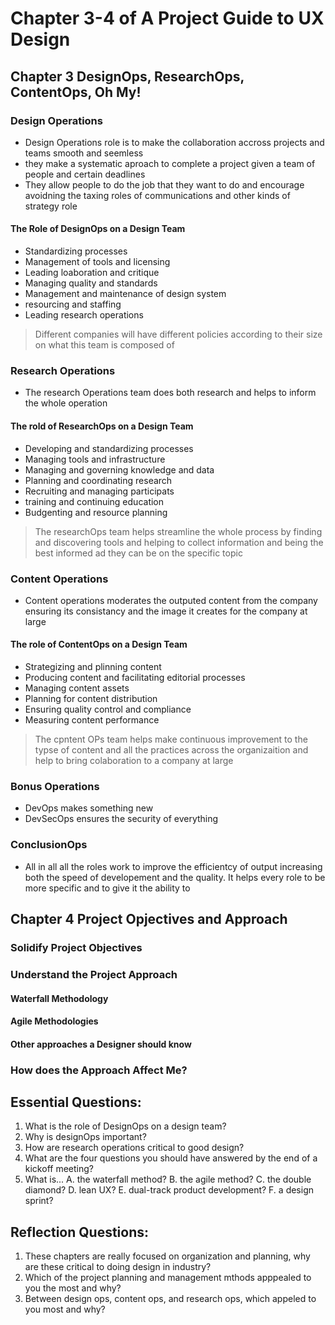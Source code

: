 # Chapter 3-4 of A Project Guide to UX Design

## Chapter 3 DesignOps, ResearchOps, ContentOps, Oh My!

### Design Operations

- Design Operations role is to make the collaboration accross projects and teams smooth and seemless
- they make a systematic aproach to complete a project given a team of people and certain deadlines
- They allow people to do the job that they want to do and encourage avoidning the taxing roles of communications and other kinds of strategy role

#### The Role of DesignOps on a Design Team

- Standardizing processes
- Management of tools and licensing
- Leading loaboration and critique
- Managing quality and standards
- Management and maintenance of design system
- resourcing and staffing
- Leading research operations

> Different companies will have different policies according to their size on what this team is composed of

### Research Operations

- The research Operations team does both research and helps to inform the whole operation

#### The rold of ResearchOps on a Design Team

- Developing and standardizing processes
- Managing tools and infrastructure
- Managing and governing knowledge and data
- Planning and coordinating research
- Recruiting and managing participats
- training and continuing education
- Budgenting and resource planning

> The researchOps team helps streamline the whole process by finding and discovering tools and helping to collect information and being the best informed ad they can be on the specific topic

### Content Operations

- Content operations moderates the outputed content from the company ensuring its consistancy and the image it creates for the company at large

#### The role of ContentOps on a Design Team

- Strategizing and plinning content
- Producing content and facilitating editorial processes
- Managing content assets
- Planning for content distribution
- Ensuring quality control and compliance
- Measuring content performance

> The cpntent OPs team helps make continuous improvement to the typse of content and all the practices across the organizaition and help to bring colaboration to a company at large

### Bonus Operations

- DevOps makes something new
- DevSecOps ensures the security of everything

### ConclusionOps

- All in all all the roles work to improve the efficientcy of output increasing both the speed of developement  and the quality. It helps every role to be more specific and to give it the ability to 

## Chapter 4 Project Opjectives and Approach

### Solidify Project Objectives

### Understand the Project Approach

#### Waterfall Methodology

#### Agile Methodologies

#### Other approaches a Designer should know

### How does the Approach Affect Me?

## Essential Questions:

1. What is the role of DesignOps on a design team?
2. Why is designOps important?
3. How are research operations critical to good design?
4. What are the four questions you should have answered by the end of a kickoff meeting?
5. What is...
    A. the waterfall method?
    B. the agile method?
    C. the double diamond?
    D. lean UX?
    E. dual-track product development?
    F. a design sprint?

## Reflection Questions:

1. These chapters are really focused on organization and planning, why are these critical to doing design in industry?
2. Which of the project planning and management mthods apppealed to you the most and why?
3. Between design ops, content ops, and research ops, which appeled to you most and why?
